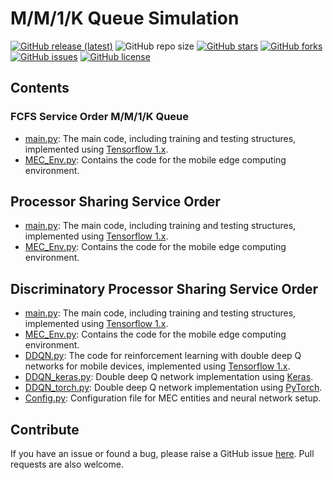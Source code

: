 # M/M/1/K Queue Simulation

[![GitHub release (latest)](https://img.shields.io/github/v/release/ImanRht/QOCO)](https://github.com/ImanRht/QOCO/releases)
![GitHub repo size](https://img.shields.io/github/repo-size/ImanRht/QOCO)
[![GitHub stars](https://img.shields.io/github/stars/ImanRht/QOCO?style=social)](https://github.com/ImanRht/QOCO/stargazers) 
[![GitHub forks](https://img.shields.io/github/forks/ImanRht/QOCO?style=social)](https://github.com/ImanRht/QOCO/network/members) 
[![GitHub issues](https://img.shields.io/github/issues/ImanRht/QOCO?style=social)](https://github.com/ImanRht/QOCO/issues) 
[![GitHub license](https://img.shields.io/github/license/ImanRht/QOCO?style=social)](https://github.com/ImanRht/QOCO/blob/master/LICENSE) 



## Contents

### FCFS Service Order M/M/1/K Queue

- [main.py](main.py): The main code, including training and testing structures, implemented using [Tensorflow 1.x](https://www.tensorflow.org/install/pip).
- [MEC_Env.py](MEC_Env.py): Contains the code for the mobile edge computing environment.
  
## Processor Sharing Service Order

- [main.py](main.py): The main code, including training and testing structures, implemented using [Tensorflow 1.x](https://www.tensorflow.org/install/pip).
- [MEC_Env.py](MEC_Env.py): Contains the code for the mobile edge computing environment.
  
## Discriminatory Processor Sharing Service Order

- [main.py](main.py): The main code, including training and testing structures, implemented using [Tensorflow 1.x](https://www.tensorflow.org/install/pip).
- [MEC_Env.py](MEC_Env.py): Contains the code for the mobile edge computing environment.
- [DDQN.py](DDQN.py): The code for reinforcement learning with double deep Q networks for mobile devices, implemented using [Tensorflow 1.x](https://www.tensorflow.org/install/pip).
- [DDQN_keras.py](DDQN_keras.py): Double deep Q network implementation using [Keras](https://keras.io/).
- [DDQN_torch.py](DDQN_torch.py): Double deep Q network implementation using [PyTorch](https://pytorch.org/get-started/locally/).
- [Config.py](Config.py): Configuration file for MEC entities and neural network setup.



## Contribute
If you have an issue or found a bug, please raise a GitHub issue [here](https://github.com/ImanRht/QOCO/issues). Pull requests are also welcome.
